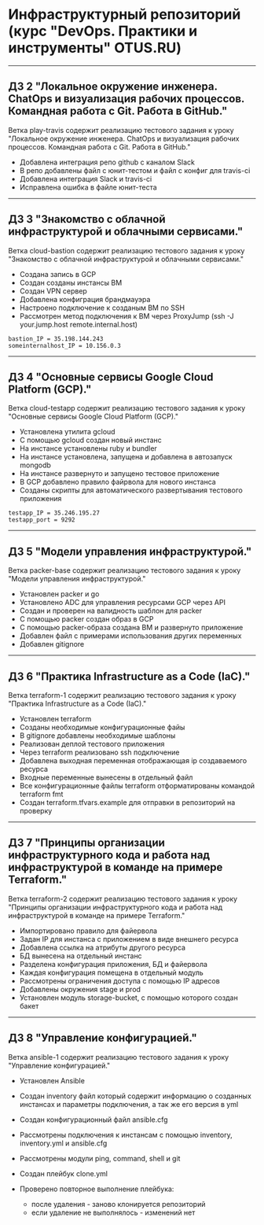 # Инфраструктурный репозиторий (курс "DevOps. Практики и инструменты" OTUS.RU)

------
## ДЗ 2 "Локальное окружение инженера. ChatOps и визуализация рабочих процессов. Командная работа с Git. Работа в GitHub."

Ветка play-travis содержит реализацию тестового задания к уроку "Локальное окружение инженера. ChatOps и визуализация рабочих процессов. Командная работа с Git. Работа в GitHub." 

* Добавлена интеграция репо github с каналом Slack
* В репо добавлены файл с юнит-тестом и файл с конфиг для travis-ci
* Добавлена интеграция Slack и travis-ci
* Исправлена ошибка в файле юнит-теста 

------
## ДЗ 3 "Знакомство с облачной инфраструктурой и облачными сервисами."

Ветка cloud-bastion содержит реализацию тестового задания к уроку "Знакомство с облачной инфраструктурой и облачными сервисами."

* Создана запись в GCP
* Создан созданы инстансы ВМ
* Создан VPN сервер
* Добавлена конфиграция брандмауэра
* Настроено подключение к созданым ВМ по SSH
* Рассмотрен метод подключения к ВМ через ProxyJump (ssh -J your.jump.host remote.internal.host)

```
bastion_IP = 35.198.144.243
someinternalhost_IP = 10.156.0.3
```

------
## ДЗ 4 "Основные сервисы Google Cloud Platform (GCP)."

Ветка cloud-testapp содержит реализацию тестового задания к уроку "Основные сервисы Google Cloud Platform (GCP)." 

* Установлена утилита gcloud
* С помощью gcloud создан новый инстанс
* На инстансе установлены ruby и bundler
* На инстансе установлена, запущена и добавлена в автозапуск mongodb
* На инстансе развернуто и запущено тестовое приложение 
* В GCP добавлено правило файрвола для нового инстанса 
* Созданы скрипты для автоматического развертывания тестового приложения
```
testapp_IP = 35.246.195.27
testapp_port = 9292
```

------
## ДЗ 5 "Модели управления инфраструктурой."

Ветка packer-base содержит реализацию тестового задания к уроку "Модели управления инфраструктурой." 

* Установлен packer и go
* Установлено ADC для управления ресурсами GCP через API
* Создан и проверен на валидность шаблон для packer
* С помощью packer создан образ в GCP
* C помощью packer-образа создана ВМ и развернуто приложение
* Добавлен файл с примерами использования других переменных
* Добавлен gitignore

------
## ДЗ 6 "Практика Infrastructure as a Code (IaC)."

Ветка terraform-1 содержит реализацию тестового задания к уроку "Практика Infrastructure as a Code (IaC)."

* Установлен terraform
* Созданы необходимые конфигурационные файы
* В gitignore добавлены необходимые шаблоны
* Реализован деплой тестового приложения 
* Через terraform реализовано ssh подключение
* Добавлена выходная переменная отображающая ip создаваемого ресурса
* Входные переменные вынесены в отдельный файл
* Все конфигурационные файлы terraform отформатированы командой terraform fmt
* Создан terraform.tfvars.example для отправки в репозиторий на проверку

------
## ДЗ 7 "Принципы организации инфраструктурного кода и работа над инфраструктурой в команде на примере Terraform."

Ветка terraform-2 содержит реализацию тестового задания к уроку "Принципы организации инфраструктурного кода и работа над инфраструктурой в команде на примере Terraform."

* Импортировано правило для файервола
* Задан IP для инстанса с приложением в виде внешнего ресурса
* Добавлена ссылка на атрибуты другого ресурса
* БД вынесена на отдельный инстанс
* Разделена конфигурация приложения, БД и файервола
* Каждая конфигурация помещена в отдельный модуль
* Рассмотрены ограничения доступа с помощью IP адресов
* Добавлены окружения stage и prod
* Установлен модуль storage-bucket, с помощью которого создан бакет 

------
## ДЗ 8 "Управление конфигурацией."

Ветка ansible-1 содержит реализацию тестового задания к уроку "Управление конфигурацией."

* Установлен Ansible
* Создан inventory файл который содержит информацию о созданных инстансах и параметры подключения, а так же его версия в yml
* Создан конфигурационный файл ansible.cfg
* Рассмотрены подключения к инстансам с помощью inventory, inventory.yml и ansible.cfg
* Рассмотрены модули ping, command, shell и git
* Создан плейбук clone.yml
* Проверено повторное выполнение плейбука:

    * после удаления - заново клонируется репозиторий
    * если удаление не выполнялось - изменений нет
